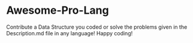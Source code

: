 # Awesome-Pro-Lang
Contribute a Data Structure you coded or solve the problems given in the Description.md file in any language! Happy coding!
